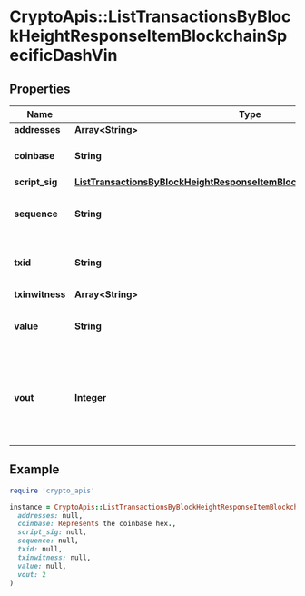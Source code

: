 # CryptoApis::ListTransactionsByBlockHeightResponseItemBlockchainSpecificDashVin

## Properties

| Name | Type | Description | Notes |
| ---- | ---- | ----------- | ----- |
| **addresses** | **Array&lt;String&gt;** |  |  |
| **coinbase** | **String** | Represents the coinbase hex. |  |
| **script_sig** | [**ListTransactionsByBlockHeightResponseItemBlockchainSpecificDashScriptSig**](ListTransactionsByBlockHeightResponseItemBlockchainSpecificDashScriptSig.md) |  |  |
| **sequence** | **String** | Represents the script sequence number. |  |
| **txid** | **String** | Represents the reference transaction identifier. | [optional] |
| **txinwitness** | **Array&lt;String&gt;** |  |  |
| **value** | **String** | Represents the sent/received amount. | [optional] |
| **vout** | **Integer** | It refers to the index of the output address of this transaction. The index starts from 0. |  |

## Example

```ruby
require 'crypto_apis'

instance = CryptoApis::ListTransactionsByBlockHeightResponseItemBlockchainSpecificDashVin.new(
  addresses: null,
  coinbase: Represents the coinbase hex.,
  script_sig: null,
  sequence: null,
  txid: null,
  txinwitness: null,
  value: null,
  vout: 2
)
```

